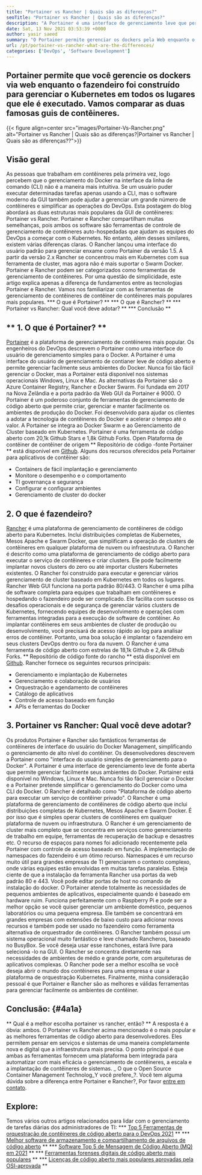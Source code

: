 ```yaml
---
title: "Portainer vs Rancher | Quais são as diferenças?" 
seoTitle: "Portainer vs Rancher | Quais são as diferenças?" 
description: "A Portainer é uma interface de gerenciamento leve que permite gerenciar facilmente seus diferentes ambientes do Docker, enquanto o Rancher foi construído para gerenciar o Kubernetes em todos os lugares em todos os lugares." 
date: Sat, 13 Nov 2021 03:53:39 +0000
author: yasir saeed
summary: "O Portainer permite gerenciar os dockers pela Web enquanto o fazendeiro foi construído para gerenciar o Kubernetes em todos os lugares que ele é executado. Vamos comparar as duas famosas guis de contêineres." 
url: /pt/portainer-vs-rancher-what-are-the-differences/
categories: ['DevOps', 'Software Development']
---
```


## Portainer permite que você gerencie os dockers via web enquanto o fazendeiro foi construído para gerenciar o Kubernetes em todos os lugares que ele é executado. Vamos comparar as duas famosas guis de contêineres.

{{< figure align=center src="images/Portainer-Vs-Rancher.png" alt="Portainer vs Rancher | Quais são as diferenças?|Portainer vs Rancher | Quais são as diferenças??">}}


## Visão geral
As pessoas que trabalham em contêineres pela primeira vez, logo percebem que o gerenciamento do Docker na interface da linha de comando (CLI) não é a maneira mais intuitiva. Se um usuário puder executar determinadas tarefas apenas usando a CLI, mas o software moderno da GUI também pode ajudar a gerenciar um grande número de contêineres e simplificar as operações do DevOps. Esta postagem do blog abordará as duas estruturas mais populares da GUI de contêineres: Portainer vs Rancher.
Portainer e Rancher compartilham muitas semelhanças, pois ambos os software são ferramentas de controle de gerenciamento de contêineres auto-hospedadas que ajudam as equipes do DevOps a começar com o Kubernetes. No entanto, além desses similares, existem várias diferenças claras. O Rancher lançou uma interface do usuário padrão para gerenciar enxame como Portainer da versão 1.5. A partir da versão 2.x Rancher se concentrou mais em Kubernetes com sua ferramenta de cluster, mas agora não é mais suportar o Swarm Docker.
Portainer e Rancher podem ser categorizados como ferramentas de gerenciamento de contêineres. Por uma questão de simplicidade, este artigo explica apenas a diferença de fundamentos entre as tecnologias Portainer e Rancher. Vamos nos familiarizar com as ferramentas de gerenciamento de contêineres de contêiner de contêineres mais populares mais populares.
  *** O que é Portainer? **
  *** O que é Rancher? **
  *** Portainer vs Rancher: Qual você deve adotar? **
  *** Conclusão **

## ** 1. O que é Portainer? **
[Portainer][1] é a plataforma de gerenciamento de contêineres mais popular. Os engenheiros do DevOps descrevem o Portainer como uma interface do usuário de gerenciamento simples para o Docker. A Portainer é uma interface do usuário de gerenciamento de contianer leve de código aberto e permite gerenciar facilmente seus ambientes do Docker. Nunca foi tão fácil gerenciar o Docker, mas a Portainer está disponível nos sistemas operacionais Windows, Linux e Mac. As alternativas da Portainer são o Azure Container Registry, Rancher e Docker Swarm. Foi fundada em 2017 na Nova Zelândia e a porta padrão da Web GUI da Portainer é 9000.
O Portainer é um poderoso conjunto de ferramentas de gerenciamento de código aberto que permite criar, gerenciar e manter facilmente os ambientes de produção do Docker. Foi desenvolvido para ajudar os clientes a adotar a tecnologia de contêineres do Docker e acelerar o tempo até o valor. A Portainer se integra ao Docker Swarm e ao Gerenciamento de Cluster baseado em Kubernetes. Portainer é uma ferramenta de código aberto com 20,1k Github Stars e 1,8k Github Forks. Open Plataforma de contêiner de contêiner de origem ** Repositório de código -fonte Portainer ** está disponível em [Github][2]. Alguns dos recursos oferecidos pela Portainer para aplicativos de contêiner são:
  * Containers de fácil implantação e gerenciamento
  * Monitore o desempenho e o comportamento
  * TI governança e segurança
  * Configurar e configurar ambientes
  * Gerenciamento de cluster do docker

## 2. O que é fazendeiro?
[Rancher][3] é uma plataforma de gerenciamento de contêineres de código aberto para Kubernetes. Inclui distribuições completas de Kubernetes, Mesos Apache e Swarm Docker, que simplificam a operação de clusters de contêineres em qualquer plataforma de nuvem ou infraestrutura. O Rancher é descrito como uma plataforma de gerenciamento de código aberto para executar o serviço de contêineres e criar clusters. Ele pode facilmente implantar novos clusters do zero ou até importar clusters Kubernetes existentes. O Rancher foi construído para executar e gerenciar vários gerenciamento de cluster baseado em Kubernetes em todos os lugares. Rancher Web GUI funciona na porta padrão 80/443.
O Rancher é uma pilha de software completa para equipes que trabalham em contêineres e hospedando o fazendeiro pode ser complicado. Ele facilita com sucesso os desafios operacionais e de segurança de gerenciar vários clusters de Kubernetes, fornecendo equipes de desenvolvimento e operações com ferramentas integradas para a execução de software de contêiner. Ao implantar contêineres em seus ambientes de cluster de produção ou desenvolvimento, você precisará de acesso rápido ao log para analisar erros de contêiner. Portanto, uma boa solução é implantar o fazendeiro em seus clusters DevOps dentro ou fora da nuvem. O Rancher é uma ferramenta de código aberto com estrelas de 18,1k Github e 2,4k Github Forks. ** Repositório de código fonte do rancho ** está disponível em [Github][4]. Rancher fornece os seguintes recursos principais:
  * Gerenciamento e implantação de Kubernetes
  * Gerenciamento e colaboração de usuários
  * Orquestração e agendamento de contêineres
  * Catálogo de aplicativos
  * Controle de acesso baseado em função
  * APIs e ferramentas do Docker

## 3. Portainer vs Rancher: Qual você deve adotar?
Os produtos Portainer e Rancher são fantásticos ferramentas de contêineres de interface do usuário do Docker Management, simplificando o gerenciamento de alto nível do contêiner.
Os desenvolvedores descrevem a Portainer como "interface do usuário simples de gerenciamento para o Docker". A Portainer é uma interface de gerenciamento leve de fonte aberta que permite gerenciar facilmente seus ambientes do Docker. Portainer está disponível no Windows, Linux e Mac. Nunca foi tão fácil gerenciar o Docker e a Portainer pretende simplificar o gerenciamento do Docker como uma CLI do Docker.
O Rancher é detalhado como "Plataforma de código aberto para executar um serviço de contêiner privado". O Rancher é uma plataforma de gerenciamento de contêineres de código aberto que inclui distribuições completas de Kubernetes, Mesos Apache e Swarm Docker. É por isso que é simples operar clusters de contêineres em qualquer plataforma de nuvem ou infraestrutura. O Rancher é um gerenciamento de cluster mais completo que se concentra em serviços como gerenciamento de trabalho em equipe, ferramentas de recuperação de backup e desastres etc.
O recurso de espaços para nomes foi adicionado recentemente pela Portainer com controle de acesso baseado em função. A implementação de namespaces do fazendeiro é um ótimo recurso. Namespaces é um recurso muito útil para grandes empresas de TI gerenciarem o contexto complexo, onde várias equipes estão envolvidas em muitas tarefas paralelas. Esteja ciente de que a instalação da ferramenta Rancher usa portas da web padrão 80 e 443. Você pode editar portas de host no comando de instalação do docker.
O Portainer atende totalmente às necessidades de pequenos ambientes de aplicativos, especialmente quando é baseado em hardware ruim. Funciona perfeitamente com o Raspberry Pi e pode ser a melhor opção se você quiser gerenciar um ambiente doméstico, pequenos laboratórios ou uma pequena empresa. Ele também se concentrará em grandes empresas com extensões de baixo custo para adicionar novos recursos e também pode ser usado no fazendeiro como ferramenta alternativa de orquestrador de contêineres. O Rancher também possui um sistema operacional muito fantástico e leve chamado Rancheros, baseado no BusyBox. Se você deseja usar esse ranchones, estará livre para selecioná -lo na GUI. O Rancher se concentra diretamente nas necessidades de ambientes de médio e grande porte, com arquiteturas de aplicativos complexas. O Rancher pode ser a melhor escolha se você deseja abrir o mundo dos contêineres para uma empresa e usar a plataforma de orquestração Kubernetes.
Finalmente, minha consideração pessoal é que Portainer e Rancher são as melhores e válidas ferramentas para gerenciar facilmente os ambientes de contêiner.

## Conclusão: {#4a1a}
** Qual é a melhor escolha portainer vs rancher, então? ** A resposta é a óbvia: ambos. O Portainer vs Rancher acima mencionado é o mais popular e as melhores ferramentas de código aberto para desenvolvedores. Eles permitem pensar em serviços e sistemas de uma maneira completamente nova e digital que a infraestrutura mais precisa. O ponto principal é que ambas as ferramentas fornecem uma plataforma bem integrada para automatizar com mais eficácia o gerenciamento de contêineres, a escala e a implantação de contêineres de sistemas.
_ O que o Open Source Container Management Technolog_Y você prefere_?. Você tem alguma dúvida sobre a diferença entre Portainer e Rancher?, Por favor [entre em contato][5].

## Explore:
Temos vários outros artigos relacionados para lidar com o gerenciamento de tarefas diárias dos administradores de TI:
  *** [Top 5 Ferramentas de orquestração de contêineres de código aberto para o DevOps 2021][6] **
  *** [Melhor software de armazenamento e compartilhamento de arquivos de código aberto][7] **
  *** [Software Top 5 de Mensagem de Código Aberto (MQ) em 2021][8] **
  *** [Ferramentas forenses digitais de código aberto mais populares][9] **
  *** [Licenças de código aberto mais populares aprovadas pela OSI-aprovada][10] **

  
[1]: https://www.portainer.io/
[2]: https://github.com/portainer/portainer
[3]: https://rancher.com/
[4]: https://github.com/rancher/rancher
[5]: mailto:yasir.saeed@aspose.com
[6]: https://blog.containerize.com/devops/top-5-open-source-container-orchestration-tools-for-devops-in-2021/
[7]: https://products.containerize.com/backup-and-sync/
[8]: https://blog.containerize.com/message-queue-software/top-5-open-source-message-queue-software-in-2021/
[9]: https://blog.containerize.com/digital-forensic-tools/top-5-open-source-digital-forensic-tools-in-2021/
[10]: https://blog.containerize.com/licenses-standards/top-5-most-popular-osi-approved-open-source-licenses-of-2021/
